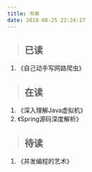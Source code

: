 ```yaml
---
title: 书单
date: 2018-08-25 22:24:17
---
```


> ## 已读
>

1. 《自己动手写网路爬虫》



> ## 在读
>

1. 《深入理解Java虚拟机》
2. 《Spring源码深度解析》



> ## 待读
>

1. 《并发编程的艺术》